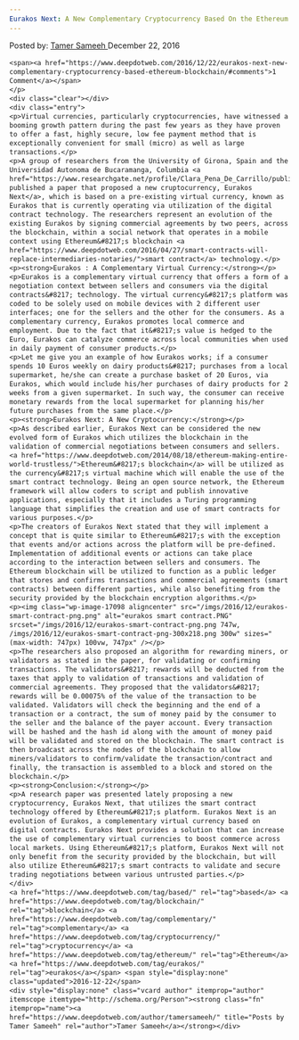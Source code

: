 ```yaml
---
Eurakos Next: A New Complementary Cryptocurrency Based On the Ethereum Blockchain
---
```

<article class="post-listing post-17086 post type-post status-publish format-standard has-post-thumbnail hentry  tag-based tag-blockchain tag-complementary tag-cryptocurrency tag-ethereum tag-eurakos">
    <div class="post-inner">
        <span>Posted by: <a href="https://www.deepdotweb.com/author/tamersameeh/" title="">Tamer Sameeh </a></span>
    <span>December 22, 2016</span>
    
    <span><a href="https://www.deepdotweb.com/2016/12/22/eurakos-next-new-complementary-cryptocurrency-based-ethereum-blockchain/#comments">1 Comment</a></span>
    </p>
    <div class="clear"></div>
    <div class="entry">
    <p>Virtual currencies, particularly cryptocurrencies, have witnessed a booming growth pattern during the past few years as they have proven to offer a fast, highly secure, low fee payment method that is exceptionally convenient for small (micro) as well as large transactions.</p>
    <p>A group of researchers from the University of Girona, Spain and the Universidad Autonoma de Bucaramanga, Columbia <a href="https://www.researchgate.net/profile/Clara_Pena_De_Carrillo/publication/310649136_Eurakos_Next_a_Cryptocurrency_based_on_Smart_Contracts/links/5834b29b08aef19cb81f8f01.pdf">have published a paper that proposed a new cruptocurrency, Eurakos Next</a>, which is based on a pre-existing virtual currency, known as Eurakos that is currently operating via utilization of the digital contract technology. The researchers represent an evolution of the existing Eurakos by signing commercial agreements by two peers, across the blockchain, within a social network that operates in a mobile context using Ethereum&#8217;s blockchain <a href="https://www.deepdotweb.com/2016/04/27/smart-contracts-will-replace-intermediaries-notaries/">smart contract</a> technology.</p>
    <p><strong>Eurakos : A Complementary Virtual Currency:</strong></p>
    <p>Eurakos is a complementary virtual currency that offers a form of a negotiation context between sellers and consumers via the digital contracts&#8217; technology. The virtual currency&#8217;s platform was coded to be solely used on mobile devices with 2 different user interfaces; one for the sellers and the other for the consumers. As a complementary currency, Eurakos promotes local commerce and employment. Due to the fact that it&#8217;s value is hedged to the Euro, Eurakos can catalyze commerce across local communities when used in daily payment of consumer products.</p>
    <p>Let me give you an example of how Eurakos works; if a consumer spends 10 Euros weekly on dairy products&#8217; purchases from a local supermarket, he/she can create a purchase basket of 20 Euros, via Eurakos, which would include his/her purchases of dairy products for 2 weeks from a given supermarket. In such way, the consumer can receive monetary rewards from the local supermarket for planning his/her future purchases from the same place.</p>
    <p><strong>Eurakos Next: A New Cryptocurrency:</strong></p>
    <p>As described earlier, Eurakos Next can be considered the new evolved form of Eurakos which utilizes the blockchain in the validation of commercial negotiations between consumers and sellers. <a href="https://www.deepdotweb.com/2014/08/18/ethereum-making-entire-world-trustless/">Ethereum&#8217;s blockchain</a> will be utilized as the currency&#8217;s virtual machine which will enable the use of the smart contract technology. Being an open source network, the Ethereum framework will allow coders to script and publish innovative applications, especially that it includes a Turing programming language that simplifies the creation and use of smart contracts for various purposes.</p>
    <p>The creators of Eurakos Next stated that they will implement a concept that is quite similar to Ethereum&#8217;s with the exception that events and/or actions across the platform will be pre-defined. Implementation of additional events or actions can take place according to the interaction between sellers and consumers. The Ethereum blockchain will be utilized to function as a public ledger that stores and confirms transactions and commercial agreements (smart contracts) between different parties, while also benefiting from the security provided by the blockchain encryption algorithms.</p>
    <p><img class="wp-image-17098 aligncenter" src="/imgs/2016/12/eurakos-smart-contract-png.png" alt="eurakos smart contract.PNG" srcset="/imgs/2016/12/eurakos-smart-contract-png.png 747w, /imgs/2016/12/eurakos-smart-contract-png-300x218.png 300w" sizes="(max-width: 747px) 100vw, 747px" /></p>
    <p>The researchers also proposed an algorithm for rewarding miners, or validators as stated in the paper, for validating or confirming transactions. The validators&#8217; rewards will be deducted from the taxes that apply to validation of transactions and validation of commercial agreements. They proposed that the validators&#8217; rewards will be 0.00075% of the value of the transaction to be validated. Validators will check the beginning and the end of a transaction or a contract, the sum of money paid by the consumer to the seller and the balance of the payer account. Every transaction will be hashed and the hash id along with the amount of money paid will be validated and stored on the blockchain. The smart contract is then broadcast across the nodes of the blockchain to allow miners/validators to confirm/validate the transaction/contract and finally, the transaction is assembled to a block and stored on the blockchain.</p>
    <p><strong>Conclusion:</strong></p>
    <p>A research paper was presented lately proposing a new cryptocurrency, Eurakos Next, that utilizes the smart contract technology offered by Ethereum&#8217;s platform. Eurakos Next is an evolution of Eurakos, a complementary virtual currency based on digital contracts. Eurakos Next provides a solution that can increase the use of complementary virtual currencies to boost commerce across local markets. Using Ethereum&#8217;s platform, Eurakos Next will not only benefit from the security provided by the blockchain, but will also utilize Ethereum&#8217;s smart contracts to validate and secure trading negotiations between various untrusted parties.</p>
    </div>
    <a href="https://www.deepdotweb.com/tag/based/" rel="tag">based</a> <a href="https://www.deepdotweb.com/tag/blockchain/" rel="tag">blockchain</a> <a href="https://www.deepdotweb.com/tag/complementary/" rel="tag">complementary</a> <a href="https://www.deepdotweb.com/tag/cryptocurrency/" rel="tag">cryptocurrency</a> <a href="https://www.deepdotweb.com/tag/ethereum/" rel="tag">Ethereum</a> <a href="https://www.deepdotweb.com/tag/eurakos/" rel="tag">eurakos</a></span> <span style="display:none" class="updated">2016-12-22</span>
    <div style="display:none" class="vcard author" itemprop="author" itemscope itemtype="http://schema.org/Person"><strong class="fn" itemprop="name"><a href="https://www.deepdotweb.com/author/tamersameeh/" title="Posts by Tamer Sameeh" rel="author">Tamer Sameeh</a></strong></div>
    
